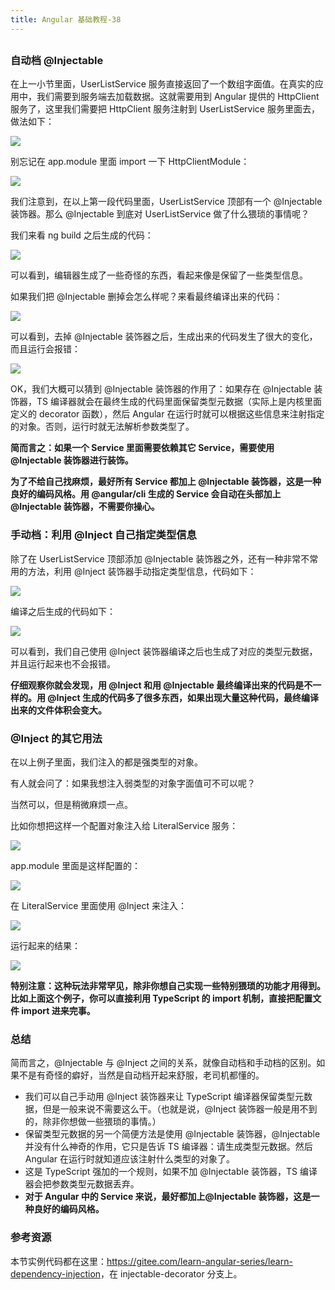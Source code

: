 ```yaml
---
title: Angular 基础教程-38
---
```

<article id="topicContainer" class="column_content"><h2 class="topic_title"></h2><div><h3 id="injectable">自动档 @Injectable</h3>
<p>在上一小节里面，UserListService 服务直接返回了一个数组字面值。在真实的应用中，我们需要到服务端去加载数据。这就需要用到 Angular 提供的 HttpClient 服务了，这里我们需要把 HttpClient 服务注射到 UserListService 服务里面去，做法如下：</p>
<p><img src="https://images.gitbook.cn/6a965ad0-d261-11e9-84ba-0bd4ba7d7fb3"></p>
<p>别忘记在 app.module 里面 import 一下 HttpClientModule：</p>
<p><img src="https://images.gitbook.cn/5ad1f280-d261-11e9-84ba-0bd4ba7d7fb3"></p>
<p>我们注意到，在以上第一段代码里面，UserListService 顶部有一个 @Injectable 装饰器。那么 @Injectable 到底对 UserListService 做了什么猥琐的事情呢？</p>
<p>我们来看 ng build 之后生成的代码：</p>
<p><img src="https://images.gitbook.cn/792688e0-d261-11e9-84ba-0bd4ba7d7fb3"></p>
<p>可以看到，编辑器生成了一些奇怪的东西，看起来像是保留了一些类型信息。</p>
<p>如果我们把 @Injectable 删掉会怎么样呢？来看最终编译出来的代码：</p>
<p><img src="https://images.gitbook.cn/7f81e270-d261-11e9-8d0f-6b56ebcd1907"></p>
<p>可以看到，去掉 @Injectable 装饰器之后，生成出来的代码发生了很大的变化，而且运行会报错：</p>
<p><img src="https://images.gitbook.cn/85907b90-d261-11e9-84ba-0bd4ba7d7fb3"></p>
<p>OK，我们大概可以猜到 @Injectable 装饰器的作用了：如果存在 @Injectable 装饰器，TS 编译器就会在最终生成的代码里面保留类型元数据（实际上是内核里面定义的 decorator 函数），然后 Angular 在运行时就可以根据这些信息来注射指定的对象。否则，运行时就无法解析参数类型了。</p>
<p><strong>简而言之：如果一个 Service 里面需要依赖其它 Service，需要使用 @Injectable 装饰器进行装饰。</strong></p>
<p><strong>为了不给自己找麻烦，最好所有 Service 都加上 @Injectable 装饰器，这是一种良好的编码风格。用 @angular/cli 生成的 Service 会自动在头部加上 @Injectable 装饰器，不需要你操心。</strong></p>
<h3 id="inject">手动档：利用 @Inject 自己指定类型信息</h3>
<p>除了在 UserListService 顶部添加 @Injectable 装饰器之外，还有一种非常不常用的方法，利用 @Inject 装饰器手动指定类型信息，代码如下：</p>
<p><img src="https://images.gitbook.cn/9d1ec190-d261-11e9-84ba-0bd4ba7d7fb3"></p>
<p>编译之后生成的代码如下：</p>
<p><img src="https://images.gitbook.cn/a2ba9bb0-d261-11e9-8d0f-6b56ebcd1907"></p>
<p>可以看到，我们自己使用 @Inject 装饰器编译之后也生成了对应的类型元数据，并且运行起来也不会报错。</p>
<p><strong>仔细观察你就会发现，用 @Inject 和用 @Injectable 最终编译出来的代码是不一样的。用 @Inject 生成的代码多了很多东西，如果出现大量这种代码，最终编译出来的文件体积会变大。</strong></p>
<h3 id="inject-1">@Inject 的其它用法</h3>
<p>在以上例子里面，我们注入的都是强类型的对象。</p>
<p>有人就会问了：如果我想注入弱类型的对象字面值可不可以呢？</p>
<p>当然可以，但是稍微麻烦一点。</p>
<p>比如你想把这样一个配置对象注入给 LiteralService 服务：</p>
<p><img src="https://images.gitbook.cn/aec35b90-d261-11e9-84ba-0bd4ba7d7fb3"></p>
<p>app.module 里面是这样配置的：</p>
<p><img src="https://images.gitbook.cn/b4b62f50-d261-11e9-b943-9d5bb2abdc80"></p>
<p>在 LiteralService 里面使用 @Inject 来注入：</p>
<p><img src="https://images.gitbook.cn/bb249bb0-d261-11e9-bcae-b7c2737c8da6"></p>
<p>运行起来的结果：</p>
<p><img src="https://images.gitbook.cn/c05d9550-d261-11e9-8d0f-6b56ebcd1907"></p>
<p><strong>特别注意：这种玩法非常罕见，除非你想自己实现一些特别猥琐的功能才用得到。比如上面这个例子，你可以直接利用 TypeScript 的 import 机制，直接把配置文件 import 进来完事。</strong></p>
<h3 id="">总结</h3>
<p>简而言之，@Injectable 与 @Inject 之间的关系，就像自动档和手动档的区别。如果不是有奇怪的癖好，当然是自动档开起来舒服，老司机都懂的。</p>
<ul>
<li>我们可以自己手动用 @Inject 装饰器来让 TypeScript 编译器保留类型元数据，但是一般来说不需要这么干。（也就是说，@Inject 装饰器一般是用不到的，除非你想做一些猥琐的事情。）</li>
<li>保留类型元数据的另一个简便方法是使用 @Injectable 装饰器，@Injectable 并没有什么神奇的作用，它只是告诉 TS 编译器：请生成类型元数据。然后 Angular 在运行时就知道应该注射什么类型的对象了。</li>
<li>这是 TypeScript 强加的一个规则，如果不加 @Injectable 装饰器，TS 编译器会把参数类型元数据丢弃。</li>
<li><strong>对于 Angular 中的 Service 来说，最好都加上@Injectable 装饰器，这是一种良好的编码风格。</strong></li>
</ul>
<h3 id="-1">参考资源</h3>
<p>本节实例代码都在这里：<a href="https://gitee.com/learn-angular-series/learn-dependency-injection">https://gitee.com/learn-angular-series/learn-dependency-injection</a>，在 injectable-decorator 分支上。</p></div></article>